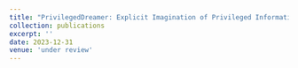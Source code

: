 ```yaml
---
title: "PrivilegedDreamer: Explicit Imagination of Privileged Information for Adaptation in Uncertain Environments"
collection: publications
excerpt: ''
date: 2023-12-31
venue: 'under review'
---
```

